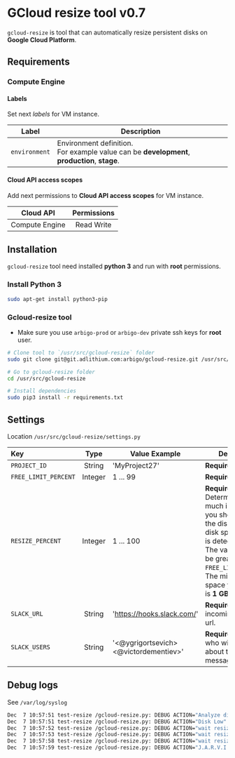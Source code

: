 # GCloud resize tool v0.7

`gcloud-resize` is tool that can automatically resize persistent disks on **Google Cloud Platform**.

## Requirements

### Compute Engine

#### Labels
Set next *labels* for VM instance.
 
| Label           | Description |
| :-------------: | --------- |
| `environment`   | Environment definition. <br> For example value can be **development**, **production**, **stage**. |


#### Cloud API access scopes
Add next permissions to **Cloud API access scopes** for VM instance. 

| Cloud API       | Permissions |
| :-------------: | :---------: |
| Compute Engine  | Read Write  |


## Installation  

`gcloud-resize` tool need installed **python 3** and run with **root** permissions.

### Install Python 3
```bash
sudo apt-get install python3-pip
```

###  Gcloud-resize tool

* Make sure you use `arbigo-prod` or `arbigo-dev` private ssh keys for **root** user.

```bash
# Clone tool to `/usr/src/gcloud-resize` folder
sudo git clone git@git.adlithium.com:arbigo/gcloud-resize.git /usr/src/gcloud-resize

# Go to gcloud-resize folder 
cd /usr/src/gcloud-resize

# Install dependencies
sudo pip3 install -r requirements.txt
```

## Settings
Location `/usr/src/gcloud-resize/settings.py`

| Key                  | Type    | Value Example                          | Description |
| :------------------- | :-----: | -------------------------------------- | ----------- |
| `PROJECT_ID`         | String  | 'MyProject27'                          | **Required**.   |
| `FREE_LIMIT_PERCENT` | Integer | 1 ... 99                               | **Required**.   |
| `RESIZE_PERCENT`     | Integer | 1 ... 100                              | **Required**. Determines how much in percentage you should increase the disk when low disk space amount is detected. <br> The value should be greater than `FREE_LINIT_PERCENT`.<br>The minimum disk space you can add is **1 GB**.|
| `SLACK_URL`          | String  | 'https://hooks.slack.com/'             | **Required**. Slack incoming webhook url.  |
| `SLACK_USERS`        | String  | '<@ygrigortsevich> <@victordementiev>' | **Required**. Users who will be notified about the resize message.   |


## Debug logs
See `/var/log/syslog`
```bash
Dec  7 10:57:51 test-resize /gcloud-resize.py: DEBUG ACTION="Analyze disk" LABEL="sdb" NAME="disk-1" MOUNTPOINT="/mnt/disks/disk1" TOTAL_GB=29 USED_GB=12 FREE_GB=18 FREE_%=60.7
Dec  7 10:57:51 test-resize /gcloud-resize.py: DEBUG ACTION="Disk Low" LABEL="sdb" NAME="disk-1" MOUNTPOINT="/mnt/disks/disk1" TOTAL_GB=29 USED_GB=12 FREE_GB=18 FREE_%=60.7
Dec  7 10:57:52 test-resize /gcloud-resize.py: DEBUG ACTION="wait resize" STATUS="PENDING"
Dec  7 10:57:53 test-resize /gcloud-resize.py: DEBUG ACTION="wait resize" STATUS="RUNNING"
Dec  7 10:57:58 test-resize /gcloud-resize.py: DEBUG ACTION="wait resize" STATUS="DONE"
Dec  7 10:57:59 test-resize /gcloud-resize.py: DEBUG ACTION="J.A.R.V.I.S Say" CODE=200 STATUS="ok"
```